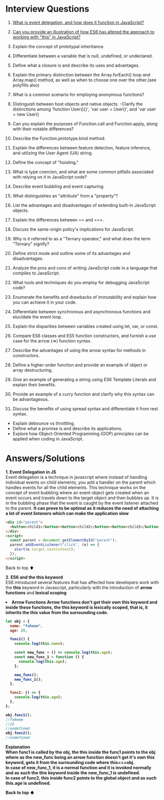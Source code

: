 # Interview Questions

<a name="top"></a>

1. [What is event delegation, and how does it function in JavaScript?](#event-delegation-js)

2. [Can you provide an illustration of how ES6 has altered the approach to working with "this" in JavaScript?](#es6-and-this)

3. Explain the concept of prototypal inheritance.

4. Differentiate between a variable that is null, undefined, or undeclared.

5. Define what a closure is and describe its uses and advantages.

6. Explain the primary distinction between the Array.forEach() loop and Array.map() method, as well as when to choose one over the other.(see polyfills also)

7. What is a common scenario for employing anonymous functions?

8. Distinguish between host objects and native objects.
   -Clarify the distinctions among 'function User(){}', 'var user = User()', and 'var user = new User()

9. Can you explain the purposes of Function.call and Function.apply, along with their notable differences?

10. Describe the Function.prototype.bind method.

11. Explain the differences between feature detection, feature inference, and utilizing the User Agent (UA) string.

12. Define the concept of "hoisting."

13. What is type coercion, and what are some common pitfalls associated with relying on it in JavaScript code?

14. Describe event bubbling and event capturing.

15. What distinguishes an "attribute" from a "property"?

16. List the advantages and disadvantages of extending built-in JavaScript objects.

17. Explain the differences between == and ===.

18. Discuss the same-origin policy's implications for JavaScript.

19. Why is it referred to as a "Ternary operator," and what does the term "Ternary" signify?

20. Define strict mode and outline some of its advantages and disadvantages.

21. Analyze the pros and cons of writing JavaScript code in a language that compiles to JavaScript.

22. What tools and techniques do you employ for debugging JavaScript code?

23. Enumerate the benefits and drawbacks of immutability and explain how you can achieve it in your code.

24. Differentiate between synchronous and asynchronous functions and elucidate the event loop.

25. Explain the disparities between variables created using let, var, or const.

26. Compare ES6 classes and ES5 function constructors, and furnish a use case for the arrow (=>) function syntax.

27. Describe the advantages of using the arrow syntax for methods in constructors.

28. Define a higher-order function and provide an example of object or array destructuring.

29. Give an example of generating a string using ES6 Template Literals and explain their benefits.

30. Provide an example of a curry function and clarify why this syntax can be advantageous.

31. Discuss the benefits of using spread syntax and differentiate it from rest syntax.

- Explain debounce vs throttling.
- Define what a promise is and describe its applications.
- Explore how Object-Oriented Programming (OOP) principles can be applied when coding in JavaScript.

# Answers/Solutions

<b>1. Event Delegation in JS</b>
</br>
<a name="event-delegation-js" style="text-decoration: none;">
Event delegation is a technique in javascript where instead of handling individual events on child elements, you add a handler on the parent which handles events for all the child elements. This technique works on the concept of event bubbling where an event object gets created when an event occurs and travels down to the target object and then bubbles up. It is in the bubbling phase that the event is caught by the event listener attached to the parent. **It can prove to be optimal as it reduces the need of attaching a lot of event listeners which can make the application slow**

```html
<div id="parent">
  <button>child1</button><button>child2</button><button>child3</button>
</div>
<script>
  const parent = document.getElementById("parent");
  parent.addEventListener("click", (e) => {
    alert(e.target.textContent);
  });
</script>
```

</a>

<a name="top">Back to top ⬆️</a>

<b>2. ES6 and the this keyword</b>
</br>
<a name="es6-and-this" style="text-decoration: none;">
ES6 introduced several features that has affected how developers work with the <b>this</b> keyword in Javascript, particularly with the introduction of <b>arrow functions</b> and <b>lexical scoping</b>

<li><b>Arrow Functions</b</li>
Arrow functions don't get their own <b>this</b> keyword and inside these functions, the <b>this</b> keyword is lexically scoped, that is, it inherits the <b>this</b> value from the surrounding code.

```javascript
let obj = {
  name: "faheem",
  age: 25,

  func1() {
    console.log(this.name);

    const new_func = () => console.log(this.age);
    const new_func_1 = function () {
      console.log(this.age);
    };

    new_func();
    new_func_1();
  },

  func2: () => {
    console.log(this.age);
  },
};

obj.func1();
//faheem
//25
//undefined
obj.func2();
//undefined
```

<b>Explanation</b>
</br>
When <b>func1</b> is called by the obj, the <b>this</b> inside the <b>func1</b> points to the <b>obj</b> where as the <b>new_func</b> being an arrow function doesn't get it's own <b>this</b> keyword, gets it from the surrounding code where <b>this===obj</b>.
</br>
In case of <b>new_func_1</b>, it is a normal function and it is invoked normally and as such the <b>this</b> keyword inside the <b>new_func_1</b> is undefined.
</br>
In case of <b>func2</b>, <b>this</b> inside <b>func2</b> points to the global object and as such <b>this</b>.age is undefined.
</a>

<a name="top">Back to top ⬆️</a>
